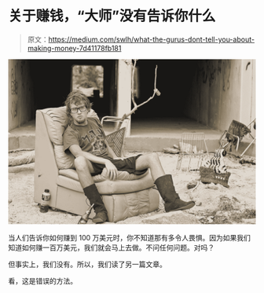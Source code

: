 # 关于赚钱，“大师”没有告诉你什么

> 原文：<https://medium.com/swlh/what-the-gurus-dont-tell-you-about-making-money-7d41178fb181>

![](img/22f326628bd43835cd0c308dc6b9d419.png)

当人们告诉你如何赚到 100 万美元时，你不知道那有多令人畏惧。因为如果我们知道如何赚一百万美元，我们就会马上去做。不问任何问题。对吗？

但事实上，我们没有。所以，我们读了另一篇文章。

看，这是错误的方法。